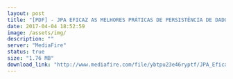 ```yaml
---
layout: post
title: "[PDF] - JPA EFICAZ AS MELHORES PRÁTICAS DE PERSISTÊNCIA DE DADOS EM JAVA"
date: 2017-04-04 18:52:59
image: /assets/img/
description: ""
server: "MediaFire"
status: true
size: "1.76 MB"
download_link: "http://www.mediafire.com/file/ybtpu23e46ryptf/JPA_Eficaz_As_melhores_praticas_de_persistencia_de_dados_em_Java.pdf"
---
```

